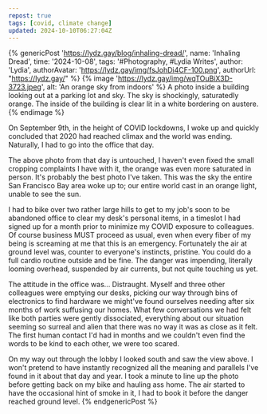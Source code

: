 ```yaml
---
repost: true
tags: [covid, climate change]
updated: 2024-10-10T06:27:04Z
---
```


{% genericPost 'https://lydz.gay/blog/inhaling-dread/',
    name: 'Inhaling Dread',
    time: '2024-10-08',
    tags: '#Photography, #Lydia Writes',
    author: 'Lydia',
    authorAvatar: 'https://lydz.gay/img/fsJohDi4CF-100.png',
    authorUrl: "https://lydz.gay/" %}
  {% image 'https://lydz.gay/img/wqTOuBiX3D-3723.jpeg', alt: 'An orange sky from indoors' %}
    A photo inside a building looking out at a parking lot and sky. The sky is shockingly, saturatedly orange. The inside of the building is clear lit in a white bordering on austere.
  {% endimage %}

  <p>On September 9th, in the height of COVID lockdowns, I woke up and quickly concluded that 2020 had reached climax and the world was ending. Naturally, I had to go into the office that day.
  <p>The above photo from that day is untouched, I haven't even fixed the small cropping complaints I have with it, the orange was even more saturated in person. It's probably the best photo I've taken. This was the sky the entire San Francisco Bay area woke up to; our entire world cast in an orange light, unable to see the sun.
  <p>I had to bike over two rather large hills to get to my job's soon to be abandoned office to clear my desk's personal items, in a timeslot I had signed up for a month prior to minimize my COVID exposure to colleagues. Of course business MUST proceed as usual, even when every fiber of my being is screaming at me that this is an emergency. Fortunately the air at ground level was, counter to everyone's instincts, pristine. You could do a full cardio routine outside and be fine. The danger was impending, literally looming overhead, suspended by air currents, but not quite touching us yet.

  <p>The attitude in the office was... Distraught. Myself and three other colleagues were emptying our desks, picking our way through bins of electronics to find hardware we might've found ourselves needing after six months of work suffusing our homes. What few conversations we had felt like both parties were gently dissociated, everything about our situation seeming so surreal and alien that there was no way it was as close as it felt. The first human contact I'd had in months and we couldn't even find the words to be kind to each other, we were too scared.

  <p>On my way out through the lobby I looked south and saw the view above. I won't pretend to have instantly recognized all the meaning and parallels I've found in it about that day and year. I took a minute to line up the photo before getting back on my bike and hauling ass home. The air started to have the occasional hint of smoke in it, I had to book it before the danger reached ground level.
{% endgenericPost %}
